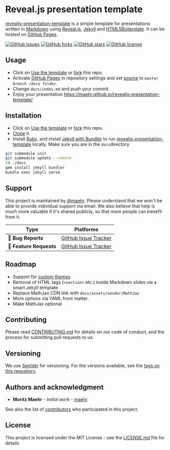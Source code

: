 # Reveal.js presentation template

[revealjs-presentation-template](https://maehr.github.io/revealjs-presentation-template/) is a simple template for presentations written in [Markdown](https://daringfireball.net/projects/markdown/) using [Reveal.js](https://github.com/hakimel/reveal.js/), [Jekyll](https://jekyllrb.com/) and [HTML5Boilerplate](https://html5boilerplate.com/). It can be hosted on [GitHub Pages](https://pages.github.com/).

[![GitHub issues](https://img.shields.io/github/issues/maehr/revealjs-presentation-template.svg)](https://github.com/maehr/revealjs-presentation-template/issues)
[![GitHub forks](https://img.shields.io/github/forks/maehr/revealjs-presentation-template.svg)](https://github.com/maehr/revealjs-presentation-template/network)
[![GitHub stars](https://img.shields.io/github/stars/maehr/revealjs-presentation-template.svg)](https://github.com/maehr/revealjs-presentation-template/stargazers)
[![GitHub license](https://img.shields.io/github/license/maehr/revealjs-presentation-template.svg)](https://github.com/maehr/revealjs-presentation-template/blob/master/LICENSE.md)

## Usage

- Click on [Use the template](https://help.github.com/en/github/creating-cloning-and-archiving-repositories/creating-a-repository-from-a-template) or [fork](https://help.github.com/en/github/getting-started-with-github/fork-a-repo) this repo.
- Activate [GitHub Pages](https://pages.github.com/) in repository settings and set [source](https://help.github.com/en/github/working-with-github-pages/configuring-a-publishing-source-for-your-github-pages-site#choosing-a-publishing-source) to `master branch /docs folder`.
- Change `docs/index.md` and push your commit.
- Enjoy your presentation <https://maehr.github.io/revealjs-presentation-template/>

## Installation

- Click on [Use the template](https://help.github.com/en/github/creating-cloning-and-archiving-repositories/creating-a-repository-from-a-template) or [fork](https://help.github.com/en/github/getting-started-with-github/fork-a-repo) this repo.
- [Clone](https://help.github.com/en/github/creating-cloning-and-archiving-repositories/cloning-a-repository) it.
- Install [Ruby](https://jekyllrb.com/docs/installation/), and install [Jekyll with Bundler](https://jekyllrb.com/tutorials/using-jekyll-with-bundler/) to run [revealjs-presentation-template](https://maehr.github.io/revealjs-presentation-template/) locally. Make sure you are in the `docs`directory.

```bash
git submodule init
git submodule update --remote
cd ./docs
gem install jekyll bundler
bundle exec jekyll serve
```

## Support

This project is maintained by [@maehr](https://github.com/maehr). Please understand that we won't be able to provide individual support via email. We also believe that help is much more valuable if it's shared publicly, so that more people can benefit from it.

| Type                   | Platforms                                                    |
| ---------------------- | ------------------------------------------------------------ |
| 🚨 **Bug Reports**      | [GitHub Issue Tracker](https://github.com/maehr/revealjs-presentation-template/issues) |
| 🎁 **Feature Requests** | [GitHub Issue Tracker](https://github.com/maehr/revealjs-presentation-template/issues) |

## Roadmap

- Support for [custom themes](https://github.com/hakimel/reveal.js/blob/master/css/theme/README.md)
- Removal of HTML tags (`<section>` etc.) inside Markdown slides via a smart Jekyll template
- Replace MathJax CDN link with `docs/assets/vendor/MathJax`
- More options via YAML front matter.
- Make MathJax optional

## Contributing

Please read [CONTRIBUTING.md](CONTRIBUTING.md) for details on our code of conduct, and the process for submitting pull requests to us.

## Versioning

We use [SemVer](http://semver.org/) for versioning. For the versions available, see the [tags on this repository](https://github.com/maehr/revealjs-presentation-template/tags).

## Authors and acknowledgment

- **Moritz Maehr** - _Initial work_ - [maehr](https://github.com/maehr)

See also the list of [contributors](https://github.com/maehr/revealjs-presentation-template/graphs/contributors) who participated in this project.

## License

This project is licensed under the MIT License - see the [LICENSE.md](LICENSE.md) file for details
